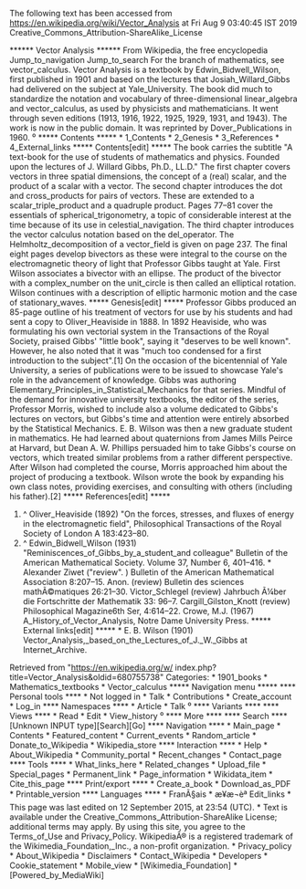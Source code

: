 The following text has been accessed from https://en.wikipedia.org/wiki/Vector_Analysis at Fri Aug 9 03:40:45 IST 2019
Creative_Commons_Attribution-ShareAlike_License




















****** Vector Analysis ******
From Wikipedia, the free encyclopedia
Jump_to_navigation Jump_to_search
For the branch of mathematics, see vector_calculus.
Vector Analysis is a textbook by Edwin_Bidwell_Wilson, first published in 1901
and based on the lectures that Josiah_Willard_Gibbs had delivered on the
subject at Yale_University. The book did much to standardize the notation and
vocabulary of three-dimensional linear_algebra and vector_calculus, as used by
physicists and mathematicians. It went through seven editions (1913, 1916,
1922, 1925, 1929, 1931, and 1943). The work is now in the public domain. It was
reprinted by Dover_Publications in 1960.
⁰
***** Contents *****
    * 1_Contents
    * 2_Genesis
    * 3_References
    * 4_External_links
***** Contents[edit] *****
The book carries the subtitle "A text-book for the use of students of
mathematics and physics. Founded upon the lectures of J. Willard Gibbs, Ph.D.,
LL.D." The first chapter covers vectors in three spatial dimensions, the
concept of a (real) scalar, and the product of a scalar with a vector. The
second chapter introduces the dot and cross_products for pairs of vectors.
These are extended to a scalar_triple_product and a quadruple product. Pages
77–81 cover the essentials of spherical_trigonometry, a topic of considerable
interest at the time because of its use in celestial_navigation. The third
chapter introduces the vector calculus notation based on the del_operator. The
Helmholtz_decomposition of a vector_field is given on page 237.
The final eight pages develop bivectors as these were integral to the course on
the electromagnetic theory of light that Professor Gibbs taught at Yale. First
Wilson associates a bivector with an ellipse. The product of the bivector with
a complex_number on the unit_circle is then called an elliptical rotation.
Wilson continues with a description of elliptic harmonic motion and the case of
stationary_waves.
***** Genesis[edit] *****
Professor Gibbs produced an 85-page outline of his treatment of vectors for use
by his students and had sent a copy to Oliver_Heaviside in 1888. In 1892
Heaviside, who was formulating his own vectorial system in the Transactions of
the Royal Society, praised Gibbs' "little book", saying it "deserves to be well
known". However, he also noted that it was "much too condensed for a first
introduction to the subject".[1]
On the occasion of the bicentennial of Yale University, a series of
publications were to be issued to showcase Yale's role in the advancement of
knowledge. Gibbs was authoring Elementary_Principles_in_Statistical_Mechanics
for that series. Mindful of the demand for innovative university textbooks, the
editor of the series, Professor Morris, wished to include also a volume
dedicated to Gibbs's lectures on vectors, but Gibbs's time and attention were
entirely absorbed by the Statistical Mechanics.
E. B. Wilson was then a new graduate student in mathematics. He had learned
about quaternions from James Mills Peirce at Harvard, but Dean A. W. Phillips
persuaded him to take Gibbs's course on vectors, which treated similar problems
from a rather different perspective. After Wilson had completed the course,
Morris approached him about the project of producing a textbook. Wilson wrote
the book by expanding his own class notes, providing exercises, and consulting
with others (including his father).[2]
***** References[edit] *****
   1. ^ Oliver_Heaviside (1892) "On the forces, stresses, and fluxes of energy
      in the electromagnetic field", Philosophical Transactions of the Royal
      Society of London A 183:423–80.
   2. ^ Edwin_Bidwell_Wilson (1931) "Reminiscences_of_Gibbs_by_a_student_and
      colleague" Bulletin of the American Mathematical Society. Volume 37,
      Number 6, 401–416.
    * Alexander Ziwet ("review".
) Bulletin of the American Mathematical Association 8:207–15.
Anon. (review) Bulletin des sciences mathÃ©matiques 26:21–30.
Victor_Schlegel (review) Jahrbuch Ã¼ber die Fortschritte der Mathematik 33:
96–7.
Cargill_Gilston_Knott (review) Philosophical Magazine6th Ser, 4:614–22.
Crowe, M.J. (1967) A_History_of_Vector_Analysis, Notre Dame University Press.
***** External links[edit] *****
    * E. B. Wilson (1901) Vector_Analysis,_based_on_the_Lectures_of_J._W._Gibbs
      at Internet_Archive.

Retrieved from "https://en.wikipedia.org/w/
index.php?title=Vector_Analysis&oldid=680755738"
Categories:
    * 1901_books
    * Mathematics_textbooks
    * Vector_calculus
***** Navigation menu *****
**** Personal tools ****
    * Not logged in
    * Talk
    * Contributions
    * Create_account
    * Log_in
**** Namespaces ****
    * Article
    * Talk
⁰
**** Variants ****
**** Views ****
    * Read
    * Edit
    * View_history
⁰
**** More ****
**** Search ****
[Unknown INPUT type][Search][Go]
**** Navigation ****
    * Main_page
    * Contents
    * Featured_content
    * Current_events
    * Random_article
    * Donate_to_Wikipedia
    * Wikipedia_store
**** Interaction ****
    * Help
    * About_Wikipedia
    * Community_portal
    * Recent_changes
    * Contact_page
**** Tools ****
    * What_links_here
    * Related_changes
    * Upload_file
    * Special_pages
    * Permanent_link
    * Page_information
    * Wikidata_item
    * Cite_this_page
**** Print/export ****
    * Create_a_book
    * Download_as_PDF
    * Printable_version
**** Languages ****
    * FranÃ§ais
    * æ¥æ¬èª
Edit_links
    * This page was last edited on 12 September 2015, at 23:54 (UTC).
    * Text is available under the Creative_Commons_Attribution-ShareAlike
      License; additional terms may apply. By using this site, you agree to the
      Terms_of_Use and Privacy_Policy. WikipediaÂ® is a registered trademark of
      the Wikimedia_Foundation,_Inc., a non-profit organization.
    * Privacy_policy
    * About_Wikipedia
    * Disclaimers
    * Contact_Wikipedia
    * Developers
    * Cookie_statement
    * Mobile_view
    * [Wikimedia_Foundation]
    * [Powered_by_MediaWiki]
